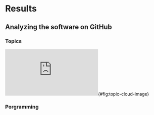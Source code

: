 # Results

## Analyzing the software on GitHub

### Topics

![
**A world cloud generated from the topics provided by the devlopers on the corresponding GitHub repo of the publicaitons**
](https://github.com/openjournals/joss-year4-paper/raw/master/content/images/topic_cloud.pdf "Topic cloud"){#fig:topic-cloud-image}



### Porgramming 
